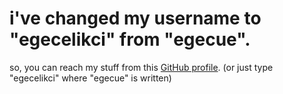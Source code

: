# i've changed my username to "egecelikci" from "egecue".

so, you can reach my stuff from this [GitHub profile](https://github.com/egecelikci/). (or just type "egecelikci" where "egecue" is written)
